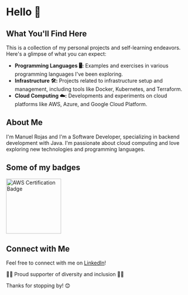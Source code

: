 # Hello 👋

## What You'll Find Here

This is a collection of my personal projects and self-learning endeavors. Here's a glimpse of what you can expect:

- **Programming Languages 🖥️:** Examples and exercises in various programming languages I've been exploring.
- **Infrastructure 🛠️:** Projects related to infrastructure setup and management, including tools like Docker, Kubernetes, and Terraform.
- **Cloud Computing ☁️:** Developments and experiments on cloud platforms like AWS, Azure, and Google Cloud Platform.

## About Me

I'm Manuel Rojas and I'm a Software Developer, specializing in backend development with Java. I'm passionate about cloud computing and love exploring new technologies and programming languages.

## Some of my badges

<div>
    <a href="https://www.credly.com/badges/d43656c0-91fc-4a1c-80c4-cc632a84e629/linked_in_profile" <img src="https://d1.awsstatic.com/training-and-certification/certification-badges/AWS-Certified-Cloud-Practitioner_badge.634f8a21af2e0e956ed8905a72366146ba22b74c.png" alt="AWS Certification Badge" width="150" height="150"></a>
     <a href="https://www.credly.com/badges/3893be77-eb46-45e6-bba3-e9d25d4f6f2a/linked_in_profile" target="_blank"><img src="https://d1.awsstatic.com/training-and-certification/certification-badges/AWS-Certified-Solutions-Architect-Associate_badge.3419559c682629072f1eb968d59dea0741772c0f.png" alt="AWS Certification Badge" width="150" height="150"></a>
</div>

## Connect with Me

Feel free to connect with me on [LinkedIn](https://www.linkedin.com/in/manuel-rojas-ramos)!

🏳️‍🌈 Proud supporter of diversity and inclusion 🏳️‍🌈

Thanks for stopping by! 😊
